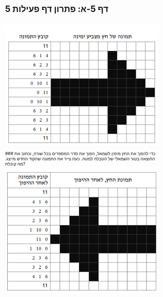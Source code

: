 
# דף 5-א: פתרון דף פעילות 5

<br/>

<div id="container" align="center">
  <img class="img-responsive" src="img25.png" title=""/>
</div>

<br/>
### כדי להפוך את החץ מימין לשמאל, הפוך את סדר המספרים בכל שורה, וכתוב את התוצאה בטור השמאלי של הטבלה למטה. כעת צייר את התמונה שהקוד החדש מייצג. מה קיבלת?

<div id="container" align="center">
  <img class="img-responsive" src="img27.png" title=""/>
</div>

<br/>
